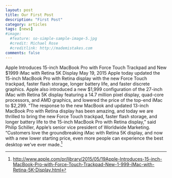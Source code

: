 ```yaml
---
layout: post
title: Our First Post
description: "First Post"
category: articles
tags: [news]
#image:
  #feature: so-simple-sample-image-5.jpg
  #credit: Michael Rose
  #creditlink: http://mademistakes.com
comments: false
---
```


Apple Introduces 15-inch MacBook Pro with Force Touch Trackpad and New $1999 iMac with Retina 5K Display
May 19, 2015
Apple today updated the 15-inch MacBook Pro with Retina display with the new Force Touch trackpad, faster flash storage, longer battery life, and faster discrete graphics. Apple also introduced a new $1,999 configuration of the 27-inch iMac with Retina 5K display featuring a 14.7 million pixel display, quad-core processors, and AMD graphics, and lowered the price of the top-end iMac to $2,299. “The response to the new MacBook and updated 13-inch MacBook Pro with Retina display has been amazing, and today we are thrilled to bring the new Force Touch trackpad, faster flash storage, and longer battery life to the 15-inch MacBook Pro with Retina display,” said Philip Schiller, Apple’s senior vice president of Worldwide Marketing. “Customers love the groundbreaking iMac with Retina 5K display, and now with a new lower starting price, even more people can experience the best desktop we’ve ever made.[^1]

[^1]: <http://www.apple.com/pr/library/2015/05/19Apple-Introduces-15-inch-MacBook-Pro-with-Force-Touch-Trackpad-New-1-999-iMac-with-Retina-5K-Display.html>

